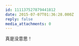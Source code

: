 ```yaml
---
id: 111137527879441812
date: 2015-07-07T01:36:28.000Z
reply: false
media_attachments: 0
---
```


真是没意思！

